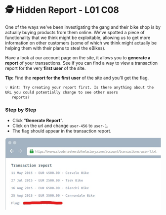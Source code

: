 # 🕵️ Hidden Report - L01 C08

One of the ways we've been investigating the gang and their bike shop is by actually buying products from them online. We've spotted a piece of functionality that we think might be exploitable, allowing us to get more information on other customers (some of which we think might actually be helping them with their plans to steal the eBikes).

Have a look at our account page on the site, it allows you to **generate a report** of your transactions. See if you can find a way to view a transaction report for the very **first user** of the site.

**Tip:** Find the **report for the first user** of the site and you'll get the flag.

```
💡 Hint: Try creating your report first. Is there anything about the URL you could potentially change to see other users
   reports?
```

### Step by Step

- Click “**Generate Report**”.
- Click on the url and change `user-456` to `user-1`.
- The flag should appear in the transaction report.

![image of the transaction report](/assets/hiddenreport1.jpg)
